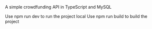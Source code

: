 A simple crowdfunding API in TypeScript and MySQL

Use npm run dev to run the project local
Use npm run build to build the project
